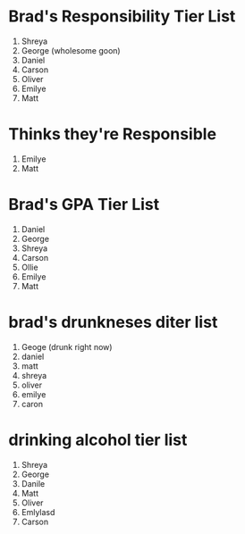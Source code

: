 # Brad's Responsibility Tier List

1. Shreya
2. George (wholesome goon)
3. Daniel
4. Carson
5. Oliver
6. Emilye
7. Matt

# Thinks they're Responsible

1. Emilye
2. Matt

# Brad's GPA Tier List

1. Daniel
2. George 
3. Shreya
4. Carson
5. Ollie
6. Emilye
7. Matt

# brad's drunkneses diter list

1. Geoge (drunk right now)
2. daniel
3. matt
4. shreya
5. oliver
6. emilye
7. caron

# drinking alcohol tier list

1. Shreya
2. George
3. Danile
4. Matt
5. Oliver
6. Emlylasd
7. Carson